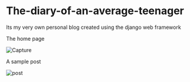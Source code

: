 # The-diary-of-an-average-teenager
Its my very own personal blog created using the django web framework



The home page

![Capture](https://user-images.githubusercontent.com/46229364/59158040-0600ed00-8ad2-11e9-9536-d1060b61ae95.PNG)



A sample post

![post](https://user-images.githubusercontent.com/46229364/59158057-4bbdb580-8ad2-11e9-9b63-2029be9d4664.PNG)
